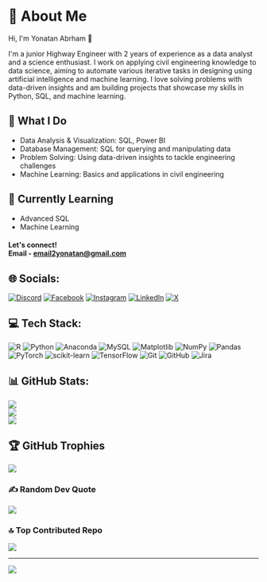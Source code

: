 # 💫 About Me

Hi, I'm Yonatan Abrham 👋

I'm a junior Highway Engineer with 2 years of experience as a data analyst and a science enthusiast. I work on applying civil engineering knowledge to data science, aiming to automate various iterative tasks in designing using artificial intelligence and machine learning. I love solving problems with data-driven insights and am building projects that showcase my skills in Python, SQL, and machine learning.

## 🚀 What I Do
- Data Analysis & Visualization: SQL, Power BI
- Database Management: SQL for querying and manipulating data
- Problem Solving: Using data-driven insights to tackle engineering challenges
- Machine Learning: Basics and applications in civil engineering
## 🌱 Currently Learning
- Advanced SQL 
- Machine Learning
#### Let's connect!<br>Email - email2yonatan@gmail.com<br>

## 🌐 Socials:
[![Discord](https://img.shields.io/badge/Discord-%237289DA.svg?logo=discord&logoColor=white)](https://discord.gg/yonatan80) [![Facebook](https://img.shields.io/badge/Facebook-%231877F2.svg?logo=Facebook&logoColor=white)](https://facebook.com/yonatan.abrham.9) [![Instagram](https://img.shields.io/badge/Instagram-%23E4405F.svg?logo=Instagram&logoColor=white)](https://instagram.com/Last_yoni) [![LinkedIn](https://img.shields.io/badge/LinkedIn-%230077B5.svg?logo=linkedin&logoColor=white)](https://linkedin.com/in/yonatan-abrham1) [![X](https://img.shields.io/badge/X-black.svg?logo=X&logoColor=white)](https://x.com/yoni1280)

## 💻 Tech Stack:
![R](https://img.shields.io/badge/r-%23276DC3.svg?style=for-the-badge&logo=r&logoColor=white) ![Python](https://img.shields.io/badge/python-3670A0?style=for-the-badge&logo=python&logoColor=ffdd54) ![Anaconda](https://img.shields.io/badge/Anaconda-%2344A833.svg?style=for-the-badge&logo=anaconda&logoColor=white) ![MySQL](https://img.shields.io/badge/mysql-4479A1.svg?style=for-the-badge&logo=mysql&logoColor=white) ![Matplotlib](https://img.shields.io/badge/Matplotlib-%23ffffff.svg?style=for-the-badge&logo=Matplotlib&logoColor=black) ![NumPy](https://img.shields.io/badge/numpy-%23013243.svg?style=for-the-badge&logo=numpy&logoColor=white) ![Pandas](https://img.shields.io/badge/pandas-%23150458.svg?style=for-the-badge&logo=pandas&logoColor=white) ![PyTorch](https://img.shields.io/badge/PyTorch-%23EE4C2C.svg?style=for-the-badge&logo=PyTorch&logoColor=white) ![scikit-learn](https://img.shields.io/badge/scikit--learn-%23F7931E.svg?style=for-the-badge&logo=scikit-learn&logoColor=white) ![TensorFlow](https://img.shields.io/badge/TensorFlow-%23FF6F00.svg?style=for-the-badge&logo=TensorFlow&logoColor=white) ![Git](https://img.shields.io/badge/git-%23F05033.svg?style=for-the-badge&logo=git&logoColor=white) ![GitHub](https://img.shields.io/badge/github-%23121011.svg?style=for-the-badge&logo=github&logoColor=white) ![Jira](https://img.shields.io/badge/jira-%230A0FFF.svg?style=for-the-badge&logo=jira&logoColor=white)

## 📊 GitHub Stats:
![](https://github-readme-stats.vercel.app/api?username=YonInsights&theme=dark&hide_border=false&include_all_commits=false&count_private=false)<br/>
![](https://github-readme-streak-stats.herokuapp.com/?user=YonInsights&theme=dark&hide_border=false)<br/>
![](https://github-readme-stats.vercel.app/api/top-langs/?username=YonInsights&theme=dark&hide_border=false&include_all_commits=false&count_private=false&layout=compact)

## 🏆 GitHub Trophies
![](https://github-profile-trophy.vercel.app/?username=YonInsights&theme=radical&no-frame=true&no-bg=false&margin-w=4)

### ✍️ Random Dev Quote
![](https://quotes-github-readme.vercel.app/api?type=horizontal&theme=radical)

### 🔝 Top Contributed Repo
![](https://github-contributor-stats.vercel.app/api?username=YonInsights&limit=5&theme=dark&combine_all_yearly_contributions=true)

---
[![](https://visitcount.itsvg.in/api?id=YonInsights&icon=0&color=0)](https://visitcount.itsvg.in)

<!-- Proudly created with GPRM ( https://gprm.itsvg.in ) -->
